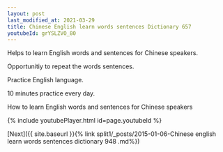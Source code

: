 ```yaml
---
layout: post
last_modified_at: 2021-03-29
title: Chinese English learn words sentences Dictionary 657 
youtubeId: grYSLZVO_80
---
```

 
 
Helps to learn English words and sentences for Chinese speakers.

Opportunitiy to repeat the words sentences. 

Practice English language. 
 
10 minutes practice every day. 
 
How to learn English words and sentences for Chinese speakers 
 
{% include youtubePlayer.html id=page.youtubeId %}
 
 
[Next]({{ site.baseurl }}{% link  split1/_posts/2015-01-06-Chinese english learn words sentences dictionary 948 .md%})
 

